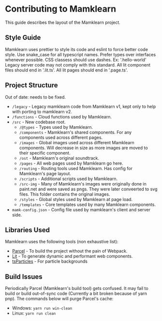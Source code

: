 # Contributing to Mamklearn

This guide describes the layout of the Mamklearn project.

## Style Guide

Mamklearn uses prettier to style its code and eslint to force better code style.
Use snake_case for all typescript names.
Prefer types over interfaces whenever possible.
CSS classess should use dashes. Ex: '.hello-world'
Legacy server code may not comply with this standard.
All lit component files should end in '.lit.ts'.
All lit pages should end in '.page.ts'.

## Project Structure

Out of date: needs to be fixed.

-   `/legacy` - Legacy mamklearn code from Mamklearn v1, kept only to help with porting to mamklearn v2.
-   `/functions` - Cloud functions used by Mamklearn.
-   `/src` - New codebase root.
    -   `/@types` - Types used by Mamklearn.
    -   `/components` - Mamklearn's shared components. For any components used across different pages.
    -   `/images` - Global images used across different Mamklearn components. Will decrease in size as more images are moved to their specific component.
    -   `/ost` - Mamklearn's original soundtrack.
    -   `/pages` - All web pages used by Mamklearn go here.
    -   `/routing` - Routing tools used Mamklearn. Has config for Mamklearn's page layout.
    -   `/scripts` - Additional scripts used by Mamklearn.
    -   `/src-img` - Many of Mamklearn's images were originally done in paint.net and were saved as pngs. They were later conveerted to svg files. This folder contains the original images.
    -   `/styles` - Global styles used by Mamklearn at page load.
    -   `/templates` - Core templates used by many Mamklearn components.
-   `mamk-config.json` - Config file used by mamklearn's client and server side.

## Libraries Used

Mamklearn uses the following tools (non exhaustive list):

-   [Parcel](https://github.com/parcel-bundler/parcel) - To build the project without the pain of Webpack.
-   [Lit](https://github.com/lit/lit) - To generate dynamic and performant web components.
-   [tsParticles](https://github.com/matteobruni/tsparticles) - For particle backgrounds

## Build Issues

Periodically Parcel (Mamklearn's build tool) gets confused.
It may fail to build or build out-of-sync code (Currently a bit broken because of yarn pnp).
The commands below will purge Parcel's cache:

-   Windows: `yarn run win-clean`
-   Linux: `yarn run clean`
